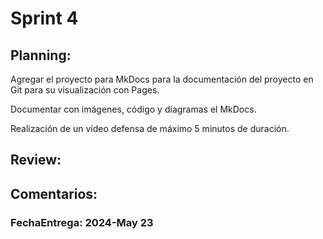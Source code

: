 # Sprint 4
## Planning:

Agregar el proyecto para MkDocs para la documentación del proyecto en Git para su visualización con Pages.

Documentar con imágenes, código y diagramas el MkDocs.

Realización de un vídeo defensa de máximo 5 minutos de duración.

## Review:

## Comentarios:

### FechaEntrega: 2024-May 23 
